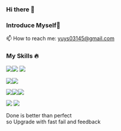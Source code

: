 ### Hi there 👋
### Introduce Myself👀

<!--
**rhymus314/rhymus314** is a ✨ _special_ ✨ repository because its `README.md` (this file) appears on your GitHub profile.

Here are some ideas to get you started:

- 🔭 I’m currently working on ...
- 🌱 I’m currently learning ...
- 👯 I’m looking to collaborate on ...
- 🤔 I’m looking for help with ...
- 💬 Ask me about ...
- 📫 How to reach me: ...
- 😄 Pronouns: ...
- ⚡ Fun fact: ...
-->

📫 How to reach me: yuys03145@gmail.com

### My Skills 🔥
<img src="https://img.shields.io/badge/python-3776AB?style=flat-square&logo=python&logoColor=white"><img src="https://img.shields.io/badge/TensorFlow-FF6F00?style=flat-square&logo=TensorFlow&logoColor=white"/>
<img src="https://img.shields.io/badge/PyTorch-EE4C2C?style=flat-square&logo=PyTorch&logoColor=white"/>

<img src="https://img.shields.io/badge/JavaScript-F7DF1E?style=flat-square&logo=JavaScript&logoColor=white"><img src="https://img.shields.io/badge/Node.js-339933?style=flat-square&logo=Node.js&logoColor=white">

<img src="https://img.shields.io/badge/MySQL-4479A1?style=flat-square&logo=MySQL&logoColor=white"><img src="https://img.shields.io/badge/MongoDB-47A248?style=flat-square&logo=MongoDB&logoColor=white"/><img src="https://img.shields.io/badge/PostgreSQL-4169E1?style=flat-square&logo=PostgreSQL&logoColor=white"/>

<img src="https://img.shields.io/badge/docker-2496ED?style=flat-square&logo=docker&logoColor=white"/>
<img src="https://img.shields.io/badge/Apache Airflow-017CEE?style=flat-square&logo=Apache Airflow&logoColor=white"/>


Done is better than perfect     
so Upgrade with fast fail and feedback
